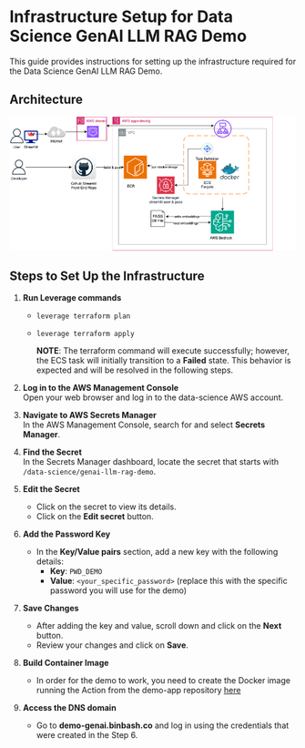 # Infrastructure Setup for Data Science GenAI LLM RAG Demo

This guide provides instructions for setting up the infrastructure required for the Data Science GenAI LLM RAG Demo.

## Architecture

![Image](assets/images/genai-llm-rag-bedrock-poc.png)

## Steps to Set Up the Infrastructure

1. **Run Leverage commands**
   - `leverage terraform plan`
   - `leverage terraform apply`

     **NOTE**: The terraform command will execute successfully; however, the ECS task will initially transition to a **Failed** state. This behavior is expected and will be resolved in the following steps.

2. **Log in to the AWS Management Console**  
   Open your web browser and log in to the data-science AWS account.

3. **Navigate to AWS Secrets Manager**  
   In the AWS Management Console, search for and select **Secrets Manager**.

4. **Find the Secret**  
   In the Secrets Manager dashboard, locate the secret that starts with `/data-science/genai-llm-rag-demo`.

5. **Edit the Secret**  
   - Click on the secret to view its details.
   - Click on the **Edit secret** button.

6. **Add the Password Key**  
   - In the **Key/Value pairs** section, add a new key with the following details:
     - **Key**: `PWD_DEMO`
     - **Value**: `<your_specific_password>` (replace this with the specific password you will use for the demo)

7. **Save Changes**  
   - After adding the key and value, scroll down and click on the **Next** button.
   - Review your changes and click on **Save**.

8. **Build Container Image**
   - In order for the demo to work, you need to create the Docker image running the Action from the demo-app repository [here](https://github.com/binbashar/le-genai-ml-clients/actions/workflows/build-and-push.yml "Build and Push to ECR")

9. **Access the DNS domain**
    - Go to **demo-genai.binbash.co** and  log in using the credentials that were created in the Step 6.
